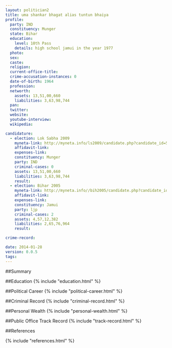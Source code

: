 ```yaml
---
layout: politician2
title: uma shankar bhagat alias tuntun bhaiya
profile: 
  party: IND
  constituency: Munger
  state: Bihar
  education: 
    level: 10th Pass
    details: high school jamui in the year 1977
  photo: 
  sex: 
  caste: 
  religion: 
  current-office-title: 
  crime-accusation-instances: 0
  date-of-birth: 1964
  profession: 
  networth: 
    assets: 13,51,00,660
    liabilities: 3,63,98,744
  pan: 
  twitter: 
  website: 
  youtube-interview: 
  wikipedia: 

candidature: 
  - election: Lok Sabha 2009
    myneta-link: http://myneta.info/ls2009/candidate.php?candidate_id=5058
    affidavit-link: 
    expenses-link: 
    constituency: Munger 
    party: IND
    criminal-cases: 0
    assets: 13,51,00,660
    liabilities: 3,63,98,744
    result:  
  - election: Bihar 2005
    myneta-link: http://myneta.info//bih2005/candidate.php?candidate_id=739
    affidavit-link: 
    expenses-link: 
    constituency: Jamui 
    party: ljp
    criminal-cases: 2
    assets: 4,57,12,382
    liabilities: 2,65,76,964
    result:  

crime-record: 

date: 2014-01-28
version: 0.0.5
tags: 
---
```

##Summary


##Education
{% include "education.html" %}


##Political Career
{% include "political-career.html" %}


##Criminal Record
{% include "criminal-record.html" %}


##Personal Wealth
{% include "personal-wealth.html" %}


##Public Office Track Record
{% include "track-record.html" %}


##References


{% include "references.html" %}